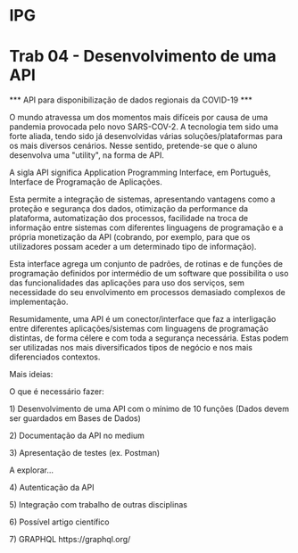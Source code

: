 # IPG


# Trab 04 - Desenvolvimento de uma API

*** API para disponibilização de dados regionais da COVID-19 ***

O mundo atravessa um dos momentos mais difíceis por causa de uma pandemia provocada pelo novo SARS-COV-2. A tecnologia tem sido uma forte aliada, tendo sido já desenvolvidas várias soluções/plataformas para os mais diversos cenários. Nesse sentido, pretende-se que o aluno desenvolva uma "utility", na forma de API.

A sigla API significa Application Programming Interface, em Português, Interface de Programação de Aplicações.

Esta permite a integração de sistemas, apresentando vantagens como a proteção e segurança dos dados, otimização da performance da plataforma, automatização dos processos, facilidade na troca de informação entre sistemas com diferentes linguagens de programação e a própria monetização da API (cobrando, por exemplo, para que os utilizadores possam aceder a um determinado tipo de informação).

Esta interface agrega um conjunto de padrões, de rotinas e de funções de programação definidos por intermédio de um software que possibilita o uso das funcionalidades das aplicações para uso dos serviços, sem necessidade do seu envolvimento em processos demasiado complexos de implementação.

Resumidamente, uma API é um conector/interface que faz a interligação entre diferentes aplicações/sistemas com linguagens de programação distintas, de forma célere e com toda a segurança necessária. Estas podem ser utilizadas nos mais diversificados tipos de negócio e nos mais diferenciados contextos.

<p>Mais ideias:</p>

<p>O que é necessário fazer:</p>
<p>1) Desenvolvimento de uma API com o mínimo de 10 funções (Dados devem ser guardados em Bases de Dados)</p>
<p>2) Documentação da API no medium</p>
<p>3) Apresentação de testes (ex. Postman)</p>

<p>A explorar...</p>
<p>4) Autenticação da API</p>
<p>5) Integração com trabalho de outras disciplinas</p>
<p>6) Possível artigo científico</p>
<p>7) GRAPHQL https://graphql.org/</p>